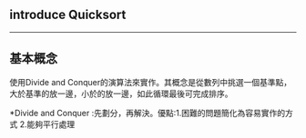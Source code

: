 ## introduce Quicksort
-------------------------
## 基本概念
使用Divide and Conquer的演算法來實作。其概念是從數列中挑選一個基準點，大於基準的放一邊，小於的放一邊，如此循環最後可完成排序。

*Divide and Conquer :先劃分，再解決。優點:1.困難的問題簡化為容易實作的方式
                                         2.能夠平行處理
